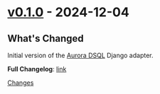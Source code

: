<a id="v0.1.0"></a>
# [v0.1.0](https://github.com/awslabs/aurora-dsql-django/releases/tag/v0.1.0) - 2024-12-04

## What's Changed

Initial version of the [Aurora DSQL](https://aws.amazon.com/rds/aurora/dsql/) Django adapter.

**Full Changelog**: [link](https://github.com/awslabs/aurora-dsql-django/commits/v0.1.0)

[Changes][v0.1.0]


[v0.1.0]: https://github.com/awslabs/aurora-dsql-django/tree/v0.1.0

<!-- Generated by https://github.com/rhysd/changelog-from-release v3.9.0 -->
